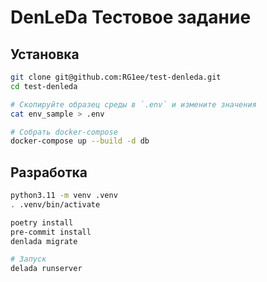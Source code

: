 # DenLeDa Тестовое задание
## Установка
```bash
git clone git@github.com:RG1ee/test-denleda.git
cd test-denleda

# Cкопируйте образец среды в `.env` и измените значения
cat env_sample > .env

# Собрать docker-compose
docker-compose up --build -d db
```

## Разработка
```bash
python3.11 -m venv .venv
. .venv/bin/activate

poetry install
pre-commit install
denlada migrate

# Запуск
delada runserver
```
